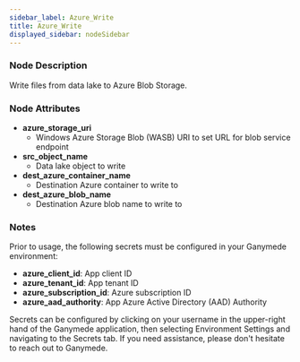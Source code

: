 ```yaml
---
sidebar_label: Azure_Write
title: Azure_Write
displayed_sidebar: nodeSidebar
---
```


### Node Description

Write files from data lake to Azure Blob Storage.

### Node Attributes

- **azure_storage_uri**
  - Windows Azure Storage Blob (WASB) URI to set URL for blob service endpoint
- **src_object_name**
  - Data lake object to write
- **dest_azure_container_name**
  - Destination Azure container to write to
- **dest_azure_blob_name**
  - Destination Azure blob name to write to

### Notes

Prior to usage, the following secrets must be configured in your Ganymede environment:
- **azure_client_id**: App client ID
- **azure_tenant_id**: App tenant ID
- **azure_subscription_id**: Azure subscription ID
- **azure_aad_authority**: App Azure Active Directory (AAD) Authority

Secrets can be configured by clicking on your username in the upper-right hand of the Ganymede
application, then selecting Environment Settings and navigating to the Secrets tab.  If you need
assistance, please don't hesitate to reach out to Ganymede.